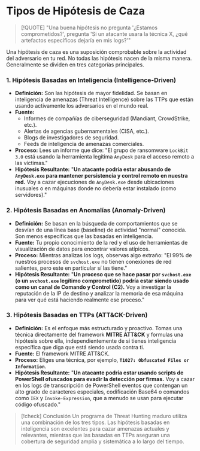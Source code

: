 # Tipos de Hipótesis de Caza

> [!QUOTE] "Una buena hipótesis no pregunta '¿Estamos comprometidos?', pregunta 'Si un atacante usara la técnica X, ¿qué artefactos específicos dejaría en mis logs?'"

Una hipótesis de caza es una suposición comprobable sobre la actividad del adversario en tu red. No todas las hipótesis nacen de la misma manera. Generalmente se dividen en tres categorías principales.

### 1. Hipótesis Basadas en Inteligencia (Intelligence-Driven)

-   **Definición:** Son las hipótesis de mayor fidelidad. Se basan en inteligencia de amenazas (Threat Intelligence) sobre las TTPs que están usando activamente los adversarios en el mundo real.
-   **Fuente:**
    -   Informes de compañías de ciberseguridad (Mandiant, CrowdStrike, etc.).
    -   Alertas de agencias gubernamentales (CISA, etc.).
    -   Blogs de investigadores de seguridad.
    -   Feeds de inteligencia de amenazas comerciales.
-   **Proceso:** Lees un informe que dice: "El grupo de ransomware `LockBit 3.0` está usando la herramienta legítima `AnyDesk` para el acceso remoto a las víctimas."
-   **Hipótesis Resultante:** "**Un atacante podría estar abusando de `AnyDesk.exe` para mantener persistencia y control remoto en nuestra red.** Voy a cazar ejecuciones de `AnyDesk.exe` desde ubicaciones inusuales o en máquinas donde no debería estar instalado (como servidores)."

### 2. Hipótesis Basadas en Anomalías (Anomaly-Driven)

-   **Definición:** Se basan en la búsqueda de comportamientos que se desvían de una línea base (baseline) de actividad "normal" conocida. Son menos específicas que las basadas en inteligencia.
-   **Fuente:** Tu propio conocimiento de la red y el uso de herramientas de visualización de datos para encontrar valores atípicos.
-   **Proceso:** Mientras analizas los logs, observas algo extraño: "El 99% de nuestros procesos de `svchost.exe` no tienen conexiones de red salientes, pero este en particular sí las tiene."
-   **Hipótesis Resultante:** "**Un proceso que se hace pasar por `svchost.exe` (o un `svchost.exe` legítimo comprometido) podría estar siendo usado como un canal de Comando y Control (C2).** Voy a investigar la reputación de la IP de destino y analizar la memoria de esa máquina para ver qué está haciendo realmente ese proceso."

### 3. Hipótesis Basadas en TTPs (ATT&CK-Driven)

-   **Definición:** Es el enfoque más estructurado y proactivo. Tomas una técnica directamente del framework **MITRE ATT&CK** y formulas una hipótesis sobre ella, independientemente de si tienes inteligencia específica que diga que está siendo usada contra ti.
-   **Fuente:** El framework MITRE ATT&CK.
-   **Proceso:** Eliges una técnica, por ejemplo, **`T1027: Obfuscated Files or Information`**.
-   **Hipótesis Resultante:** "**Un atacante podría estar usando scripts de PowerShell ofuscados para evadir la detección por firmas.** Voy a cazar en los logs de transcripción de PowerShell eventos que contengan un alto grado de caracteres especiales, codificación Base64 o comandos como `IEX` y `Invoke-Expression`, que a menudo se usan para ejecutar código ofuscado."

> [!check] Conclusión
> Un programa de Threat Hunting maduro utiliza una combinación de los tres tipos. Las hipótesis basadas en inteligencia son excelentes para cazar amenazas actuales y relevantes, mientras que las basadas en TTPs aseguran una cobertura de seguridad amplia y sistemática a lo largo del tiempo.
